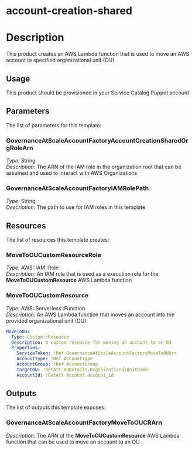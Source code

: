 # account-creation-shared
# Description
This product creates an AWS Lambda function that is used to move an AWS account to specified organizational unit (OU)
 
## Usage
This product should be provisioned in your Service Catalog Puppet account

## Parameters
The list of parameters for this template:

### GovernanceAtScaleAccountFactoryAccountCreationSharedOrgRoleArn 
*Type:* String  
*Description:* The ARN of the IAM role in the organization root that can be assumed and used to interact with AWS Organizations 
### GovernanceAtScaleAccountFactoryIAMRolePath 
*Type:* String  
*Description:* The path to use for IAM roles in this template

## Resources
The list of resources this template creates:

### MoveToOUCustomResourceRole 
*Type:* AWS::IAM::Role  
*Description:* An IAM role that is used as a execution role for the **MoveToOUCustomResource** AWS Lambda function
### MoveToOUCustomResource 
*Type:* AWS::Serverless::Function  
*Description:* An AWS Lambda function that moves an account into the provided organizational unit (OU):
```yaml
MoveToOU:
  Type: Custom::Resource
  Description: A custom resource for moving an account to an OU
  Properties:
    ServiceToken: !Ref GovernanceAtScaleAccountFactoryMoveToOUArn
    AccountType: !Ref AccountType
    AccountGroup: !Ref AccountGroup
    TargetOU: !GetAtt OUDetails.OrganizationalUnitName
    AccountId: !GetAtt Account.account_id
```

## Outputs
The list of outputs this template exposes:

### GovernanceAtScaleAccountFactoryMoveToOUCRArn 
*Description:* The ARN of the **MoveToOUCustomResource** AWS Lambda function that can be used to move an account to an OU
  
